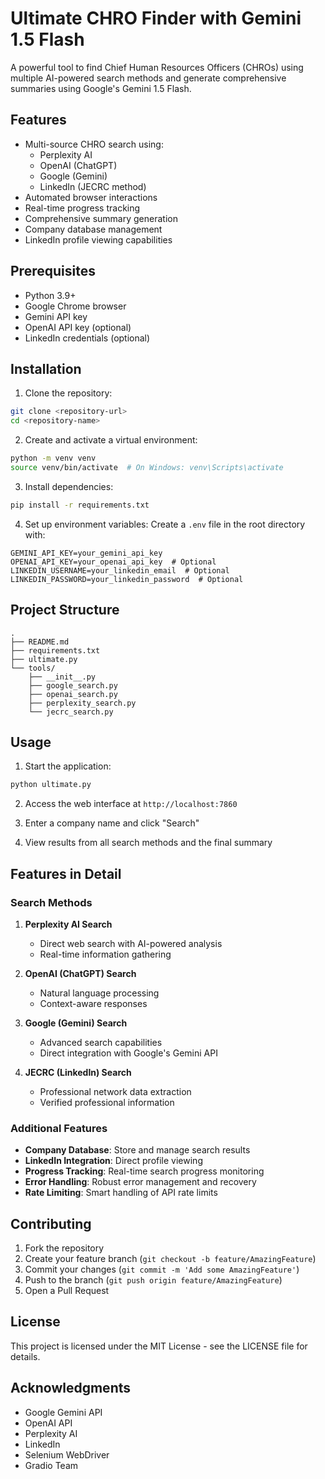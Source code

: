 # Ultimate CHRO Finder with Gemini 1.5 Flash

A powerful tool to find Chief Human Resources Officers (CHROs) using multiple AI-powered search methods and generate comprehensive summaries using Google's Gemini 1.5 Flash.

## Features

- Multi-source CHRO search using:
  - Perplexity AI
  - OpenAI (ChatGPT)
  - Google (Gemini)
  - LinkedIn (JECRC method)
- Automated browser interactions
- Real-time progress tracking
- Comprehensive summary generation
- Company database management
- LinkedIn profile viewing capabilities

## Prerequisites

- Python 3.9+
- Google Chrome browser
- Gemini API key
- OpenAI API key (optional)
- LinkedIn credentials (optional)

## Installation

1. Clone the repository:
```bash
git clone <repository-url>
cd <repository-name>
```

2. Create and activate a virtual environment:
```bash
python -m venv venv
source venv/bin/activate  # On Windows: venv\Scripts\activate
```

3. Install dependencies:
```bash
pip install -r requirements.txt
```

4. Set up environment variables:
Create a `.env` file in the root directory with:
```env
GEMINI_API_KEY=your_gemini_api_key
OPENAI_API_KEY=your_openai_api_key  # Optional
LINKEDIN_USERNAME=your_linkedin_email  # Optional
LINKEDIN_PASSWORD=your_linkedin_password  # Optional
```

## Project Structure

```
.
├── README.md
├── requirements.txt
├── ultimate.py
└── tools/
    ├── __init__.py
    ├── google_search.py
    ├── openai_search.py
    ├── perplexity_search.py
    └── jecrc_search.py
```

## Usage

1. Start the application:
```bash
python ultimate.py
```

2. Access the web interface at `http://localhost:7860`

3. Enter a company name and click "Search"

4. View results from all search methods and the final summary

## Features in Detail

### Search Methods

1. **Perplexity AI Search**
   - Direct web search with AI-powered analysis
   - Real-time information gathering

2. **OpenAI (ChatGPT) Search**
   - Natural language processing
   - Context-aware responses

3. **Google (Gemini) Search**
   - Advanced search capabilities
   - Direct integration with Google's Gemini API

4. **JECRC (LinkedIn) Search**
   - Professional network data extraction
   - Verified professional information

### Additional Features

- **Company Database**: Store and manage search results
- **LinkedIn Integration**: Direct profile viewing
- **Progress Tracking**: Real-time search progress monitoring
- **Error Handling**: Robust error management and recovery
- **Rate Limiting**: Smart handling of API rate limits

## Contributing

1. Fork the repository
2. Create your feature branch (`git checkout -b feature/AmazingFeature`)
3. Commit your changes (`git commit -m 'Add some AmazingFeature'`)
4. Push to the branch (`git push origin feature/AmazingFeature`)
5. Open a Pull Request

## License

This project is licensed under the MIT License - see the LICENSE file for details.

## Acknowledgments

- Google Gemini API
- OpenAI API
- Perplexity AI
- LinkedIn
- Selenium WebDriver
- Gradio Team 
